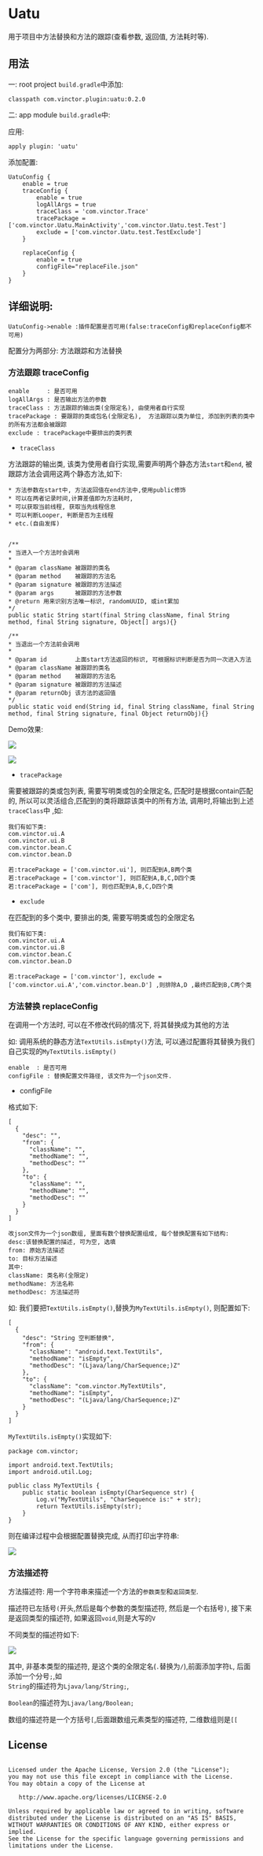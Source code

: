 # Uatu

用于项目中方法替换和方法的跟踪(查看参数, 返回值, 方法耗时等).

## 用法

一:
root project `build.gradle`中添加:

```
classpath com.vinctor.plugin:uatu:0.2.0
```
二:
app module `build.gradle`中:

应用:
```
apply plugin: 'uatu'
```
添加配置:
```
UatuConfig {
    enable = true
    traceConfig {
        enable = true
        logAllArgs = true
        traceClass = 'com.vinctor.Trace'
        tracePackage = ['com.vinctor.Uatu.MainActivity','com.vinctor.Uatu.test.Test']
        exclude = ['com.vinctor.Uatu.test.TestExclude']
    }

    replaceConfig {
        enable = true
        configFile="replaceFile.json"
    }
}
```
## 详细说明:

```
UatuConfig->enable :插件配置是否可用(false:traceConfig和replaceConfig都不可用)
```
配置分为两部分: 方法跟踪和方法替换

###  方法跟踪 traceConfig

```
enable     : 是否可用
logAllArgs : 是否输出方法的参数
traceClass : 方法跟踪的输出类(全限定名), 由使用者自行实现
tracePackage : 要跟踪的类或包名(全限定名),  方法跟踪以类为单位, 添加到列表的类中的所有方法都会被跟踪
exclude : tracePackage中要排出的类列表
```


* `traceClass`

方法跟踪的输出类, 该类为使用者自行实现,需要声明两个静态方法`start`和`end`,  被跟踪方法会调用这两个静态方法,如下:

 ```
* 方法参数在start中, 方法返回值在end方法中,使用public修饰
* 可以在两者记录时间,计算差值即为方法耗时,
* 可以获取当前线程, 获取当先线程信息
* 可以判断Looper, 判断是否为主线程
* etc.(自由发挥)


/**
 * 当进入一个方法时会调用
 *
 * @param className 被跟踪的类名
 * @param method    被跟踪的方法名
 * @param signature 被跟踪的方法描述
 * @param args      被跟踪的方法参数
 * @return 用来识别方法唯一标识, randomUUID, 或int累加
 */
 public static String start(final String className, final String method, final String signature, Object[] args){}
 
/**
 * 当退出一个方法前会调用
 *
 * @param id        上面start方法返回的标识, 可根据标识判断是否为同一次进入方法
 * @param className 被跟踪的类名
 * @param method    被跟踪的方法名
 * @param signature 被跟踪的方法描述
 * @param returnObj 该方法的返回值
 */
 public static void end(String id, final String className, final String method, final String signature, final Object returnObj){}

 ```
 Demo效果:

 ![](./screenshot/traceCode.png)

 ![](./screenshot/traceLog.png)

* `tracePackage`

需要被跟踪的类或包列表, 需要写明类或包的全限定名, 匹配时是根据contain匹配的, 所以可以灵活组合,匹配到的类将跟踪该类中的所有方法, 调用时,将输出到上述`traceClass`中 ,如:
```
我们有如下类:
com.vinctor.ui.A
com.vinctor.ui.B
com.vinctor.bean.C
com.vinctor.bean.D

若:tracePackage = ['com.vinctor.ui'], 则匹配到A,B两个类
若:tracePackage = ['com.vinctor'], 则匹配到A,B,C,D四个类
若:tracePackage = ['com'], 则也匹配到A,B,C,D四个类
```

* `exclude`

在匹配到的多个类中, 要排出的类, 需要写明类或包的全限定名
```
我们有如下类:
com.vinctor.ui.A
com.vinctor.ui.B
com.vinctor.bean.C
com.vinctor.bean.D

若:tracePackage = ['com.vinctor'], exclude = ['com.vinctor.ui.A','com.vinctor.bean.D'] ,则排除A,D ,最终匹配到B,C两个类
```

###  方法替换 replaceConfig

在调用一个方法时, 可以在不修改代码的情况下, 将其替换成为其他的方法

如: 调用系统的静态方法`TextUtils.isEmpty()`方法, 可以通过配置将其替换为我们自己实现的`MyTextUtils.isEmpty()`
```
enable  : 是否可用
configFile : 替换配置文件路径, 该文件为一个json文件.
```
* configFile

格式如下:
```
[
  {
    "desc": "",
    "from": {
      "className": "",
      "methodName": "",
      "methodDesc": ""
    },
    "to": {
      "className": "",
      "methodName": "",
      "methodDesc": ""
    }
  }
]

改json文件为一个json数组, 里面有数个替换配置组成, 每个替换配置有如下结构:
desc:该替换配置的描述, 可为空, 选填
from: 原始方法描述
to: 目标方法描述
其中:
className: 类名称(全限定)
methodName: 方法名称
methodDesc: 方法描述符
```
如: 我们要把`TextUtils.isEmpty()`,替换为`MyTextUtils.isEmpty()`,
则配置如下:
```
[
  {
    "desc": "String 空判断替换",
    "from": {
      "className": "android.text.TextUtils",
      "methodName": "isEmpty",
      "methodDesc": "(Ljava/lang/CharSequence;)Z"
    },
    "to": {
      "className": "com.vinctor.MyTextUtils",
      "methodName": "isEmpty",
      "methodDesc": "(Ljava/lang/CharSequence;)Z"
    }
  }
]
```
`MyTextUtils.isEmpty()`实现如下:
```
package com.vinctor;

import android.text.TextUtils;
import android.util.Log;

public class MyTextUtils {
    public static boolean isEmpty(CharSequence str) {
        Log.v("MyTextUtils", "CharSequence is:" + str);
        return TextUtils.isEmpty(str);
    }
}
```
则在编译过程中会根据配置替换完成, 从而打印出字符串:

 ![](./screenshot/replaceLog.png)

 ### 方法描述符

 方法描述符: 用一个字符串来描述一个方法的`参数类型`和`返回类型`.

 描述符已左括号`(`开头,然后是每个参数的类型描述符, 然后是一个右括号`)`, 接下来是返回类型的描述符, 如果返回`void`,则是大写的`V`

不同类型的描述符如下:

 ![](./screenshot/methodDesc.png)


其中, 非基本类型的描述符, 是这个类的全限定名(`.`替换为`/`),前面添加字符`L`, 后面添加一个分号`;`,如  
`String`的描述符为`Ljava/lang/String;`,

`Boolean`的描述符为`Ljava/lang/Boolean;`

数组的描述符是一个方括号`[`,后面跟数组元素类型的描述符, 二维数组则是`[[`


License
-------

```

Licensed under the Apache License, Version 2.0 (the "License");
you may not use this file except in compliance with the License.
You may obtain a copy of the License at

   http://www.apache.org/licenses/LICENSE-2.0

Unless required by applicable law or agreed to in writing, software
distributed under the License is distributed on an "AS IS" BASIS,
WITHOUT WARRANTIES OR CONDITIONS OF ANY KIND, either express or implied.
See the License for the specific language governing permissions and
limitations under the License.
```